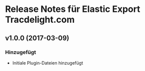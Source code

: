 # Release Notes für Elastic Export Tracdelight.com

## v1.0.0 (2017-03-09)

### Hinzugefügt
- Initiale Plugin-Dateien hinzugefügt